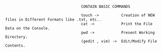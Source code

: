         
        
                                      CONTAIN BASIC COMMANDS
                                      
                                      touch ->          Creation of NEW files in Different Formats like .txt, etc..
                                      cat ->            Print the File Data on the Console.
                                      pwd ->            Present Working Directory.
                                      (gedit , vim) ->  Edit/Modify File Contents.
 
